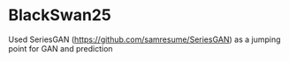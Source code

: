 # BlackSwan25

Used SeriesGAN (https://github.com/samresume/SeriesGAN) as a jumping point for GAN and prediction
